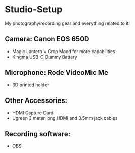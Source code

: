 # Studio-Setup
My photography/recording gear and everything related to it!

## Camera: Canon EOS 650D
- Magic Lantern + Crop Mood for more capabilities
- Kingma USB-C Dummy Battery

## Microphone: Rode VideoMic Me
- 3D printed holder

## Other Accessories:
- HDMI Capture Card
- Ugreen 3 meter long HDMI and 3.5mm jack cables

## Recording software:
- OBS
